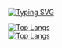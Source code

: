 [![Typing SVG](https://readme-typing-svg.demolab.com/?lines=Olá,+me+chamo+Artur;Seja+Bem-Vindo!!+)](https://git.io/typing-svg)

[![Top Langs](https://github-readme-stats-ten-gamma-78.vercel.app/api?username=focarica&show_icons=true&theme=highcontrast&hide_border=True&include_all_commits=true&count_private=true)](https://github.com/focarica)  
[![Top Langs](https://github-readme-stats-ten-gamma-78.vercel.app/api/top-langs/?username=focarica&theme=highcontrast&hide_border=True&layout=compact&count_private=true&size_weight=0.5&count_weight=0.5)](https://github.com/focarica)  
